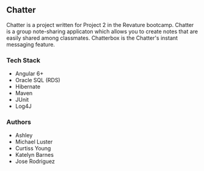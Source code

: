 ## Chatter
Chatter is a project written for Project 2 in the Revature bootcamp. Chatter is a group note-sharing applicaton which allows you to create notes that are easily shared among classmates. Chatterbox is the Chatter's instant messaging feature. 
### Tech Stack
* Angular 6+
* Oracle SQL (RDS)
* Hibernate
* Maven
* JUnit
* Log4J

### Authors
* Ashley
* Michael Luster
* Curtiss Young
* Katelyn Barnes
* Jose Rodriguez 



